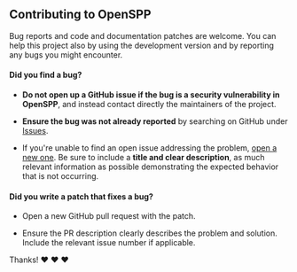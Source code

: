## Contributing to OpenSPP

Bug reports and code and documentation patches are welcome. You can help this project also by using the
development version and by reporting any bugs you might encounter.

#### **Did you find a bug?**

- **Do not open up a GitHub issue if the bug is a security vulnerability in OpenSPP**, and instead contact
  directly the maintainers of the project.

- **Ensure the bug was not already reported** by searching on GitHub under
  [Issues](https://github.com/openspp-project/documentation/issues).

- If you're unable to find an open issue addressing the problem,
  [open a new one](https://github.com/openspp-project/documentation/issues/new). Be sure to include a **title
  and clear description**, as much relevant information as possible demonstrating the expected behavior that
  is not occurring.

#### **Did you write a patch that fixes a bug?**

- Open a new GitHub pull request with the patch.

- Ensure the PR description clearly describes the problem and solution. Include the relevant issue number if
  applicable.

<!-- #### **Do you have questions about the source code?**

- Ask any question about how to use Newlogic G2P in the
  [Discussions](https://github.com/newlogic/newlogic-g2p/discussions). -->

Thanks! :heart: :heart: :heart:
